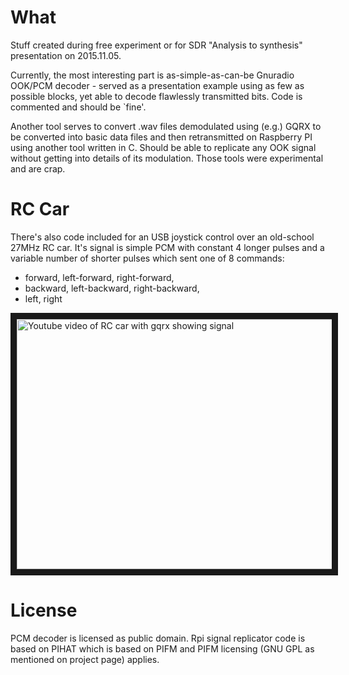 What 
====
Stuff created during free experiment or for SDR "Analysis to
synthesis" presentation on 2015.11.05.

Currently, the most interesting part is as-simple-as-can-be Gnuradio
OOK/PCM decoder - served as a presentation example using as few as
possible blocks, yet able to decode flawlessly transmitted bits.
Code is commented and should be `fine'.

Another tool serves to convert .wav files demodulated using (e.g.)
GQRX to be converted into basic data files and then retransmitted on
Raspberry PI using another tool written in C. Should be able to
replicate any OOK signal without getting into details of its
modulation. Those tools were experimental and are crap.

RC Car 
====== 
There's also code included for an USB joystick control over an
old-school 27MHz RC car. It's signal is simple PCM with constant 4 longer pulses 
and a variable number of shorter pulses which sent one of 8 commands:
- forward, left-forward, right-forward,
- backward, left-backward, right-backward,
- left, right


<a href="http://www.youtube.com/watch?feature=player_embedded&v=yueosDPGutY
" target="_blank"><img src="http://img.youtube.com/vi/yueosDPGutY/0.jpg" 
alt="Youtube video of RC car with gqrx showing signal" width="532" height="400" border="10" /></a>


License
=======
PCM decoder is licensed as public domain. Rpi signal replicator code
is based on PIHAT which is based on PIFM and PIFM licensing (GNU GPL
as mentioned on project page) applies.

